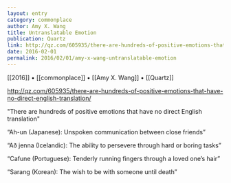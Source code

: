 ```yaml
---
layout: entry
category: commonplace
author: Amy X. Wang
title: Untranslatable Emotion
publication: Quartz
link: http://qz.com/605935/there-are-hundreds-of-positive-emotions-that-have-no-direct-english-translation/
date: 2016-02-01
permalink: 2016/02/01/amy-x-wang-untranslatable-emotion
---
```


[[2016]] • [[commonplace]] • [[Amy X. Wang]] • [[Quartz]]

http://qz.com/605935/there-are-hundreds-of-positive-emotions-that-have-no-direct-english-translation/

"There are hundreds of positive emotions that have no direct English translation"

“Ah-un (Japanese): Unspoken communication between close friends”

“Að jenna (Icelandic): The ability to persevere through hard or boring tasks”

“Cafune (Portuguese): Tenderly running fingers through a loved one’s hair”

“Sarang (Korean): The wish to be with someone until death”

